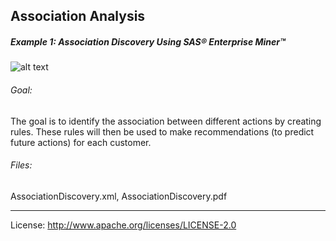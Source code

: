 ## Association Analysis

##### Example 1: Association Discovery Using SAS&reg; Enterprise Miner&trade;

![alt text](../README_imgs/AssociationDiscovery.png "Association Discovery")

###### Goal:
The goal is to identify the association between different actions by creating rules. These 
rules will then be used to make recommendations (to predict future actions) for each customer.

###### Files:
AssociationDiscovery.xml, AssociationDiscovery.pdf

***

License: <http://www.apache.org/licenses/LICENSE-2.0>